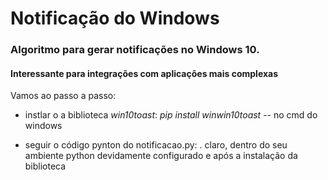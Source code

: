 # Notificação do Windows 

### Algoritmo para gerar notificações no Windows 10. 

#### Interessante para integrações com aplicações mais complexas

Vamos ao passo a passo:

- instlar o a biblioteca _win10toast_: 
     _pip install winwin10toast_ -- no cmd do windows


- seguir o código pynton do notificacao.py:
. claro, dentro do seu ambiente python devidamente configurado e após a instalação da biblioteca 

